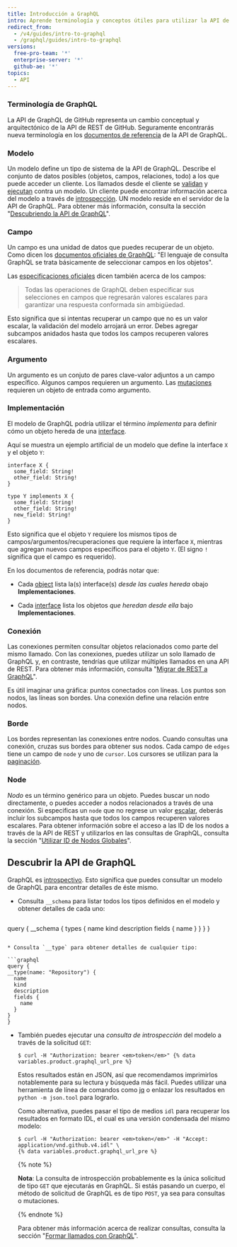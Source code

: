 ```yaml
---
title: Introducción a GraphQL
intro: Aprende terminología y conceptos útiles para utilizar la API de GraphQL de GitHub.
redirect_from:
  - /v4/guides/intro-to-graphql
  - /graphql/guides/intro-to-graphql
versions:
  free-pro-team: '*'
  enterprise-server: '*'
  github-ae: '*'
topics:
  - API
---
```


### Terminología de GraphQL

La API de GraphQL de GitHub representa un cambio conceptual y arquitectónico de la API de REST de GitHub. Seguramente encontrarás nueva terminología en los [documentos de referencia](/v4/) de la API de GraphQL.

### Modelo

Un modelo define un tipo de sistema de la API de GraphQL. Describe el conjunto de datos posibles (objetos, campos, relaciones, todo) a los que puede acceder un cliente. Los llamados desde el cliente se [validan](https://graphql.github.io/learn/validation/) y [ejecutan](https://graphql.github.io/learn/execution/) contra un modelo. Un cliente puede encontrar información acerca del modelo a través de [introspección](#discovering-the-graphql-api). UN modelo reside en el servidor de la API de GraphQL. Para obtener más información, consulta la sección "[Descubriendo la API de GraphQL](#discovering-the-graphql-api)".

### Campo

Un campo es una unidad de datos que puedes recuperar de un objeto. Como dicen los [documentos oficiales de GraphQL](https://graphql.github.io/learn/schema/): "El lenguaje de consulta GraphQL se trata básicamente de seleccionar campos en los objetos".

Las [especificaciones oficiales](https://graphql.github.io/graphql-spec/June2018/#sec-Language.Fields) dicen también acerca de los campos:

> Todas las operaciones de GraphQL deben especificar sus selecciones en campos que regresarán valores escalares para garantizar una respuesta conformada sin ambigüedad.

Esto significa que si intentas recuperar un campo que no es un valor escalar, la validación del modelo arrojará un error. Debes agregar subcampos anidados hasta que todos los campos recuperen valores escalares.

### Argumento

Un argumento es un conjuto de pares clave-valor adjuntos a un campo específico. Algunos campos requieren un argumento. Las [mutaciones](/v4/guides/forming-calls#about-mutations) requieren un objeto de entrada como argumento.

### Implementación

El modelo de GraphQL podría utilizar el término _implementa_ para definir cómo un objeto hereda de una [interface](/v4/interface).

Aquí se muestra un ejemplo artificial de un modelo que define la interface `X` y el objeto `Y`:

```
interface X {
  some_field: String!
  other_field: String!
}

type Y implements X {
  some_field: String!
  other_field: String!
  new_field: String!
}
```

Esto significa que el objeto `Y` requiere los mismos tipos de campos/argumentos/recuperaciones que requiere la interface `X`, mientras que agregan nuevos campos específicos para el objeto `Y`. (El signo `!` significa que el campo es requerido).

En los documentos de referencia, podrás notar que:

* Cada [object](/v4/objeto) lista la(s) interface(s) _desde las cuales hereda_ obajo **Implementaciones**.

* Cada [interface](/v4/interface) lista los objetos _que heredan desde ella_ bajo **Implementaciones**.

### Conexión

Las conexiones permiten consultar objetos relacionados como parte del mismo llamado. Con las conexiones, puedes utilizar un solo llamado de GraphQL y, en contraste, tendrías que utilizar múltiples llamados en una API de REST. Para obtener más información, consulta "[Migrar de REST a GraphQL](/v4/guides/migrating-from-rest)".

Es útil imaginar una gráfica: puntos conectados con líneas. Los puntos son nodos, las líneas son bordes. Una conexión define una relación entre nodos.

### Borde

Los bordes representan las conexiones entre nodos. Cuando consultas una conexión, cruzas sus bordes para obtener sus nodos. Cada campo de `edges` tiene un campo de `node` y uno de `cursor`. Los cursores se utilizan para la [paginación](https://graphql.github.io/learn/pagination/).

### Node

_Nodo_ es un término genérico para un objeto. Puedes buscar un nodo directamente, o puedes acceder a nodos relacionados a través de una conexión. Si especificas un `node` que no regrese un valor [escalar](/v4/scalar), deberás incluir los subcampos hasta que todos los campos recuperen valores escalares. Para obtener información sobre el acceso a las ID de los nodos a través de la API de REST y utilizarlos en las consultas de GraphQL, consulta la sección "[Utilizar ID de Nodos Globales](/v4/guides/using-global-node-ids)".

## Descubrir la API de GraphQL

GraphQL es [introspectivo](https://graphql.github.io/learn/introspection/). Esto significa que puedes consultar un modelo de GraphQL para encontrar detalles de éste mismo.

* Consulta `__schema` para listar todos los tipos definidos en el modelo y obtener detalles de cada uno:

  ```graphql
query {
  __schema {
    types {
      name
      kind
      description
      fields {
        name
      }
    }
  }
}
  ```

* Consulta `__type` para obtener detalles de cualquier tipo:

  ```graphql
query {
  __type(name: "Repository") {
    name
    kind
    description
    fields {
      name
    }
  }
}
  ```

* También puedes ejecutar una _consulta de introspección_ del modelo a través de la solicitud `GET`:

  ```shell
  $ curl -H "Authorization: bearer <em>token</em>" {% data variables.product.graphql_url_pre %}
  ```

  Estos resultados están en JSON, así que recomendamos imprimirlos notablemente para su lectura y búsqueda más fácil. Puedes utilizar una herramienta de línea de comandos como [jq](https://stedolan.github.io/jq/) o enlazar los resultados en `python -m json.tool` para lograrlo.

  Como alternativa, puedes pasar el tipo de medios `idl` para recuperar los resultados en formato IDL, el cual es una versión condensada del mismo modelo:

  ```shell
  $ curl -H "Authorization: bearer <em>token</em>" -H "Accept: application/vnd.github.v4.idl" \
  {% data variables.product.graphql_url_pre %}
  ```

  {% note %}

  **Nota**: La consulta de introspección probablemente es la única solicitud de tipo `GET` que ejecutarás en GraphQL. Si estás pasando un cuerpo, el método de solicitud de GraphQL es de tipo `POST`, ya sea para consultas o mutaciones.

  {% endnote %}

  Para obtener más información acerca de realizar consultas, consulta la sección "[Formar llamados con GraphQL](/v4/guides/forming-calls)".
